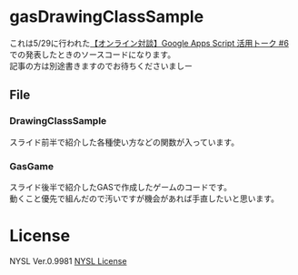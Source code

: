 # gasDrawingClassSample

これは5/29に行われた[【オンライン対談】Google Apps Script 活用トーク #6 ](https://gaiax.connpass.com/event/175102/)での発表したときのソースコードになります。  
記事の方は別途書きますのでお待ちくださいましー

## File

### DrawingClassSample

スライド前半で紹介した各種使い方などの関数が入っています。

### GasGame

スライド後半で紹介したGASで作成したゲームのコードです。  
動くこと優先で組んだので汚いですが機会があれば手直したいと思います。  


# License
NYSL Ver.0.9981
[NYSL License](./LICENSE)
